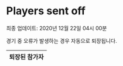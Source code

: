 # Players sent off
최종 업데이트: 2020년 12월 22일 04시 00분


경기 중 오류가 발생하는 경우 자동으로 퇴장됩니다.


| 퇴장된 참가자 |
|:---:|
